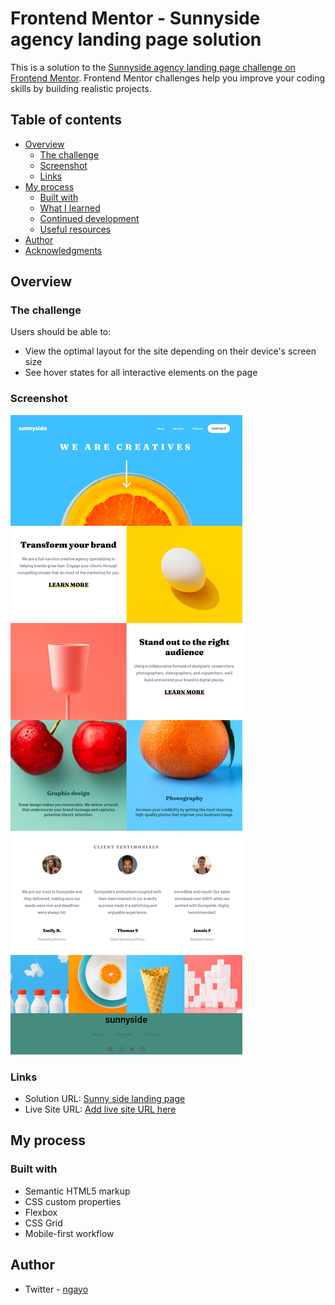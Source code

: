 # Frontend Mentor - Sunnyside agency landing page solution

This is a solution to the [Sunnyside agency landing page challenge on Frontend Mentor](https://www.frontendmentor.io/challenges/sunnyside-agency-landing-page-7yVs3B6ef). Frontend Mentor challenges help you improve your coding skills by building realistic projects.

## Table of contents

- [Overview](#overview)
  - [The challenge](#the-challenge)
  - [Screenshot](#screenshot)
  - [Links](#links)
- [My process](#my-process)
  - [Built with](#built-with)
  - [What I learned](#what-i-learned)
  - [Continued development](#continued-development)
  - [Useful resources](#useful-resources)
- [Author](#author)
- [Acknowledgments](#acknowledgments)

## Overview

### The challenge

Users should be able to:

- View the optimal layout for the site depending on their device's screen size
- See hover states for all interactive elements on the page

### Screenshot

![](./images/sunny.png)

### Links

- Solution URL: [Sunny side landing page](https://github.com/benNgayo/sunnyside)
- Live Site URL: [Add live site URL here](https://sunnysidepagehtmlcss.netlify.app/)

## My process

### Built with

- Semantic HTML5 markup
- CSS custom properties
- Flexbox
- CSS Grid
- Mobile-first workflow

## Author

- Twitter - [ngayo](https://www.twitter.com/@ben_ngayo)
